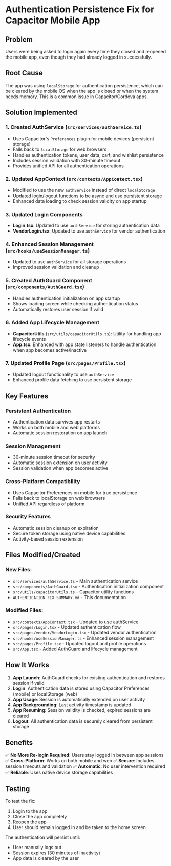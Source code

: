 # Authentication Persistence Fix for Capacitor Mobile App

## Problem
Users were being asked to login again every time they closed and reopened the mobile app, even though they had already logged in successfully.

## Root Cause
The app was using `localStorage` for authentication persistence, which can be cleared by the mobile OS when the app is closed or when the system needs memory. This is a common issue in Capacitor/Cordova apps.

## Solution Implemented

### 1. Created AuthService (`src/services/authService.ts`)
- Uses Capacitor's `Preferences` plugin for mobile devices (persistent storage)
- Falls back to `localStorage` for web browsers
- Handles authentication tokens, user data, cart, and wishlist persistence
- Includes session validation with 30-minute timeout
- Provides unified API for all authentication operations

### 2. Updated AppContext (`src/contexts/AppContext.tsx`)
- Modified to use the new `authService` instead of direct `localStorage`
- Updated login/logout functions to be async and use persistent storage
- Enhanced data loading to check session validity on app startup

### 3. Updated Login Components
- **Login.tsx**: Updated to use `authService` for storing authentication data
- **VendorLogin.tsx**: Updated to use `authService` for vendor authentication

### 4. Enhanced Session Management (`src/hooks/useSessionManager.ts`)
- Updated to use `authService` for all storage operations
- Improved session validation and cleanup

### 5. Created AuthGuard Component (`src/components/AuthGuard.tsx`)
- Handles authentication initialization on app startup
- Shows loading screen while checking authentication status
- Automatically restores user session if valid

### 6. Added App Lifecycle Management
- **CapacitorUtils** (`src/utils/capacitorUtils.ts`): Utility for handling app lifecycle events
- **App.tsx**: Enhanced with app state listeners to handle authentication when app becomes active/inactive

### 7. Updated Profile Page (`src/pages/Profile.tsx`)
- Updated logout functionality to use `authService`
- Enhanced profile data fetching to use persistent storage

## Key Features

### Persistent Authentication
- Authentication data survives app restarts
- Works on both mobile and web platforms
- Automatic session restoration on app launch

### Session Management
- 30-minute session timeout for security
- Automatic session extension on user activity
- Session validation when app becomes active

### Cross-Platform Compatibility
- Uses Capacitor Preferences on mobile for true persistence
- Falls back to localStorage on web browsers
- Unified API regardless of platform

### Security Features
- Automatic session cleanup on expiration
- Secure token storage using native device capabilities
- Activity-based session extension

## Files Modified/Created

### New Files:
- `src/services/authService.ts` - Main authentication service
- `src/components/AuthGuard.tsx` - Authentication initialization component
- `src/utils/capacitorUtils.ts` - Capacitor utility functions
- `AUTHENTICATION_FIX_SUMMARY.md` - This documentation

### Modified Files:
- `src/contexts/AppContext.tsx` - Updated to use authService
- `src/pages/Login.tsx` - Updated authentication flow
- `src/pages/vendor/VendorLogin.tsx` - Updated vendor authentication
- `src/hooks/useSessionManager.ts` - Enhanced session management
- `src/pages/Profile.tsx` - Updated logout and profile operations
- `src/App.tsx` - Added AuthGuard and lifecycle management

## How It Works

1. **App Launch**: AuthGuard checks for existing authentication and restores session if valid
2. **Login**: Authentication data is stored using Capacitor Preferences (mobile) or localStorage (web)
3. **App Usage**: Session is automatically extended on user activity
4. **App Backgrounding**: Last activity timestamp is updated
5. **App Resuming**: Session validity is checked, expired sessions are cleared
6. **Logout**: All authentication data is securely cleared from persistent storage

## Benefits

✅ **No More Re-login Required**: Users stay logged in between app sessions
✅ **Cross-Platform**: Works on both mobile and web
✅ **Secure**: Includes session timeouts and validation
✅ **Automatic**: No user intervention required
✅ **Reliable**: Uses native device storage capabilities

## Testing

To test the fix:
1. Login to the app
2. Close the app completely
3. Reopen the app
4. User should remain logged in and be taken to the home screen

The authentication will persist until:
- User manually logs out
- Session expires (30 minutes of inactivity)
- App data is cleared by the user